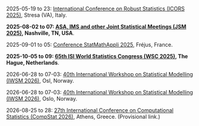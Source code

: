 2025-05-19 to 23: [International Conference on Robust Statistics (ICORS 2025)](http://datascience.maths.unitn.it/icors2025/), Stresa (VA), Italy.

**2025-08-02 to 07: [ASA, IMS and other Joint Statistical Meetings (JSM 2025)](https://ww2.amstat.org/meetings/jsm/2025/), Nashville, TN, USA**.

2025-09-01 to 05: [Conference StatMathAppli 2025](https://statmathappli.mathnum.inrae.fr), Fréjus, France.

**2025-10-05 to 09: [65th ISI World Statistics Congress (WSC 2025)](https://isi-next.org/conferences/isi-wsc2025/), The Hague, Netherlands**.

2026-06-28 to 07-03: [40th International Workshop on Statistical Modelling (IWSM 2026)](https://www.mn.uio.no/math/english/research/groups/statistics-data-science/events/conferences/iwsm2026/), Osl, Norway.

2026-06-28 to 07-03: [40th International Workshop on Statistical Modelling (IWSM 2026)](https://www.mn.uio.no/math/english/research/groups/statistics-data-science/events/conferences/iwsm2026/), Oslo, Norway.

2026-08-25 to 28: [27th International Conference on Computational Statistics (CompStat 2026)](https://cmstatistics.org/CFECMStatistics2024/announcements.php), Athens, Greece. (Provisional link.)


